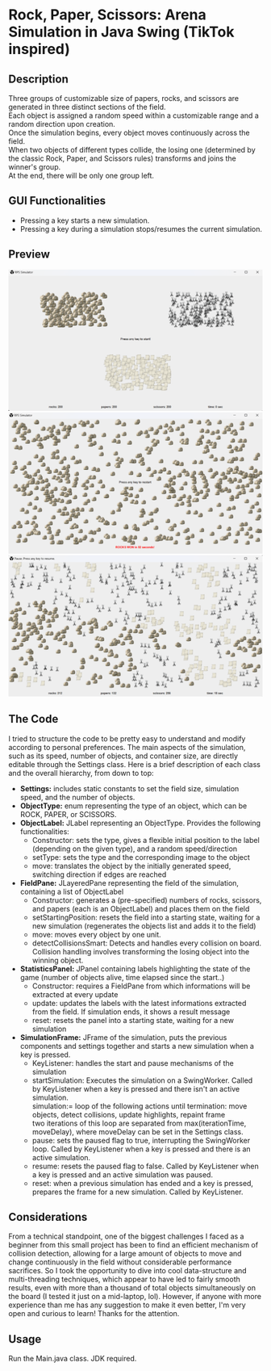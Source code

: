 # Rock, Paper, Scissors: Arena Simulation in Java Swing (TikTok inspired)

## Description
Three groups of customizable size of papers, rocks, and scissors are generated in three distinct sections of the field.   
Each object is assigned a random speed within a customizable range and a random direction upon creation.   
Once the simulation begins, every object moves continuously across the field.   
When two objects of different types collide, the losing one (determined by the classic Rock, Paper, and Scissors rules) transforms and joins the winner's group.   
At the end, there will be only one group left.  

## GUI Functionalities
- Pressing a key starts a new simulation.
- Pressing a key during a simulation stops/resumes the current simulation.

## Preview
![Beginning](/Preview/beginning.png)  
![In Game](/Preview/middle.png)  
![Ending](/Preview/end.png)

## The Code
I tried to structure the code to be pretty easy to understand and modify according to personal preferences. The main aspects of the simulation, such as its speed, number of objects, and container size, are directly editable through the Settings class.
Here is a brief description of each class and the overall hierarchy, from down to top:
- **Settings:** includes static constants to set the field size, simulation speed, and the number of objects.
- **ObjectType:** enum representing the type of an object, which can be ROCK, PAPER, or SCISSORS.
- **ObjectLabel:** JLabel representing an ObjectType. Provides the following functionalities:  
   - Constructor: sets the type, gives a flexible initial position to the label (depending on the given type), and a random speed/direction
   - setType: sets the type and the corresponding image to the object 
   - move: translates the object by the initially generated speed, switching direction if edges are reached
- **FieldPane:** JLayeredPane representing the field of the simulation, containing a list of ObjectLabel
   - Constructor: generates a (pre-specified) numbers of rocks, scissors, and papers (each is an ObjectLabel) and places them on the field
   - setStartingPosition: resets the field into a starting state, waiting for a new simulation (regenerates the objects list and adds it to the field)
   - move: moves every object by one unit.
   - detectCollisionsSmart: Detects and handles every collision on board. Collision handling involves transforming the losing object into the winning object.
- **StatisticsPanel:** JPanel containing labels highlighting the state of the game (number of objects alive, time elapsed since the start..)
   - Constructor: requires a FieldPane from which informations will be extracted at every update
   - update: updates the labels with the latest informations extracted from the field. If simulation ends, it shows a result message
   - reset: resets the panel into a starting state, waiting for a new simulation
- **SimulationFrame:** JFrame of the simulation, puts the previous components and settings together and starts a new simulation when a key is pressed.
   - KeyListener: handles the start and pause mechanisms of the simulation
   - startSimulation: Executes the simulation on a SwingWorker. Called by KeyListener when a key is pressed and there isn't an active simulation.  
     simulation:= loop of the following actions until termination: move objects, detect collisions, update highlights, repaint frame  
     two iterations of this loop are separated from max(iterationTime, moveDelay), where moveDelay can be set in the Settings class.
   - pause: sets the paused flag to true, interrupting the SwingWorker loop. Called by KeyListener when a key is pressed and there is an active simulation.
   - resume: resets the paused flag to false. Called by KeyListener when a key is pressed and an active simulation was paused.
   - reset: when a previous simulation has ended and a key is pressed, prepares the frame for a new simulation. Called by KeyListener.

## Considerations
From a technical standpoint, one of the biggest challenges I faced as a beginner from this small project has been to find an efficient mechanism of collision detection, allowing for a large amount of objects to move and change continuously in the field without considerable performance sacrifices. So I took the opportunity to dive into cool data-structure and multi-threading techniques, which appear to have led to fairly smooth results, even with more than a thousand of total objects simultaneously on the board (I tested it just on a mid-laptop, lol). However, if anyone with more experience than me has any suggestion to make it even better, I'm very open and curious to learn! Thanks for the attention.

## Usage
Run the Main.java class. JDK required.
